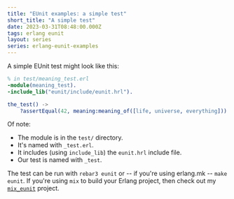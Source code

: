 ```yaml
---
title: "EUnit examples: a simple test"
short_title: "A simple test"
date: 2023-03-31T08:48:00.000Z
tags: erlang eunit
layout: series
series: erlang-eunit-examples
---
```


A simple EUnit test might look like this:

```erlang
% in test/meaning_test.erl
-module(meaning_test).
-include_lib("eunit/include/eunit.hrl").

the_test() ->
    ?assertEqual(42, meaning:meaning_of([life, universe, everything])).
```

Of note:
- The module is in the `test/` directory.
- It's named with `_test.erl`.
- It includes (using `include_lib`) the `eunit.hrl` include file.
- Our test is named with `_test`.

The test can be run with `rebar3 eunit` or -- if you're using erlang.mk -- `make eunit`. If you're using `mix` to build
your Erlang project, then check out my [`mix_eunit`](https://github.com/rlipscombe/mix_eunit) project.
